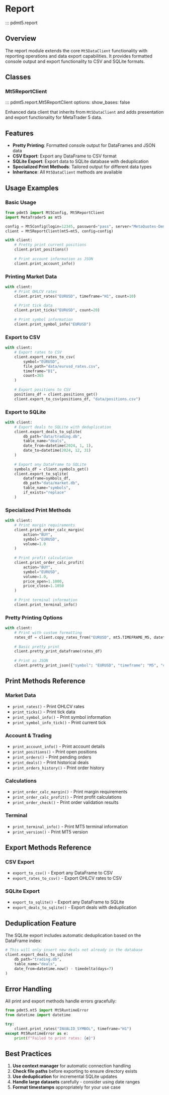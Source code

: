 # Report

::: pdmt5.report

## Overview

The report module extends the core `Mt5DataClient` functionality with reporting operations and data export capabilities. It provides formatted console output and export functionality to CSV and SQLite formats.

## Classes

### Mt5ReportClient
::: pdmt5.report.Mt5ReportClient
    options:
      show_bases: false

Enhanced data client that inherits from `Mt5DataClient` and adds presentation and export functionality for MetaTrader 5 data.

## Features

- **Pretty Printing**: Formatted console output for DataFrames and JSON data
- **CSV Export**: Export any DataFrame to CSV format
- **SQLite Export**: Export data to SQLite database with deduplication
- **Specialized Print Methods**: Tailored output for different data types
- **Inheritance**: All `Mt5DataClient` methods are available

## Usage Examples

### Basic Usage

```python
from pdmt5 import Mt5Config, Mt5ReportClient
import MetaTrader5 as mt5

config = Mt5Config(login=12345, password="pass", server="MetaQuotes-Demo")
client = Mt5ReportClient(mt5=mt5, config=config)

with client:
    # Pretty print current positions
    client.print_positions()
    
    # Print account information as JSON
    client.print_account_info()
```

### Printing Market Data

```python
with client:
    # Print OHLCV rates
    client.print_rates("EURUSD", timeframe="H1", count=10)
    
    # Print tick data
    client.print_ticks("EURUSD", count=20)
    
    # Print symbol information
    client.print_symbol_info("EURUSD")
```

### Export to CSV

```python
with client:
    # Export rates to CSV
    client.export_rates_to_csv(
        symbol="EURUSD",
        file_path="data/eurusd_rates.csv",
        timeframe="D1",
        count=365
    )
    
    # Export positions to CSV
    positions_df = client.positions_get()
    client.export_to_csv(positions_df, "data/positions.csv")
```

### Export to SQLite

```python
with client:
    # Export deals to SQLite with deduplication
    client.export_deals_to_sqlite(
        db_path="data/trading.db",
        table_name="deals",
        date_from=datetime(2024, 1, 1),
        date_to=datetime(2024, 12, 31)
    )
    
    # Export any DataFrame to SQLite
    symbols_df = client.symbols_get()
    client.export_to_sqlite(
        dataframe=symbols_df,
        db_path="data/market.db",
        table_name="symbols",
        if_exists="replace"
    )
```

### Specialized Print Methods

```python
with client:
    # Print margin requirements
    client.print_order_calc_margin(
        action="BUY",
        symbol="EURUSD",
        volume=1.0
    )
    
    # Print profit calculation
    client.print_order_calc_profit(
        action="BUY",
        symbol="EURUSD",
        volume=1.0,
        price_open=1.1000,
        price_close=1.1050
    )
    
    # Print terminal information
    client.print_terminal_info()
```

### Pretty Printing Options

```python
with client:
    # Print with custom formatting
    rates_df = client.copy_rates_from("EURUSD", mt5.TIMEFRAME_M5, datetime.now(), 100)
    
    # Basic pretty print
    client.pretty_print_dataframe(rates_df)
    
    # Print as JSON
    client.pretty_print_json({"symbol": "EURUSD", "timeframe": "M5", "count": 100})
```

## Print Methods Reference

### Market Data
- `print_rates()` - Print OHLCV rates
- `print_ticks()` - Print tick data
- `print_symbol_info()` - Print symbol information
- `print_symbol_info_tick()` - Print current tick

### Account & Trading
- `print_account_info()` - Print account details
- `print_positions()` - Print open positions
- `print_orders()` - Print pending orders
- `print_deals()` - Print historical deals
- `print_orders_history()` - Print order history

### Calculations
- `print_order_calc_margin()` - Print margin requirements
- `print_order_calc_profit()` - Print profit calculations
- `print_order_check()` - Print order validation results

### Terminal
- `print_terminal_info()` - Print MT5 terminal information
- `print_version()` - Print MT5 version

## Export Methods Reference

### CSV Export
- `export_to_csv()` - Export any DataFrame to CSV
- `export_rates_to_csv()` - Export OHLCV rates to CSV

### SQLite Export
- `export_to_sqlite()` - Export any DataFrame to SQLite
- `export_deals_to_sqlite()` - Export deals with deduplication

## Deduplication Feature

The SQLite export includes automatic deduplication based on the DataFrame index:

```python
# This will only insert new deals not already in the database
client.export_deals_to_sqlite(
    db_path="trading.db",
    table_name="deals",
    date_from=datetime.now() - timedelta(days=7)
)
```

## Error Handling

All print and export methods handle errors gracefully:

```python
from pdmt5.mt5 import Mt5RuntimeError
from datetime import datetime

try:
    client.print_rates("INVALID_SYMBOL", timeframe="H1")
except Mt5RuntimeError as e:
    print(f"Failed to print rates: {e}")
```

## Best Practices

1. **Use context manager** for automatic connection handling
2. **Check file paths** before exporting to ensure directory exists
3. **Use deduplication** for incremental SQLite updates
4. **Handle large datasets** carefully - consider using date ranges
5. **Format timestamps** appropriately for your use case